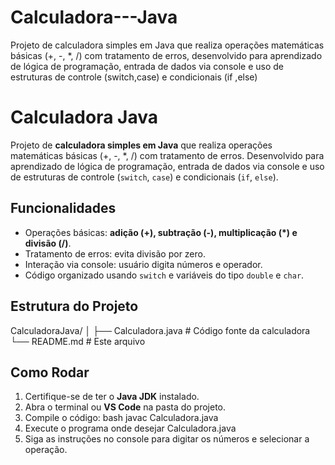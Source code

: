 # Calculadora---Java
Projeto de calculadora simples em Java que realiza operações matemáticas básicas (+, -, *, /) com  tratamento de erros, desenvolvido para aprendizado de lógica de programação, entrada de dados via console e uso de estruturas de controle (switch,case) e condicionais (if ,else)

# Calculadora Java

Projeto de **calculadora simples em Java** que realiza operações matemáticas básicas (+, -, *, /) com tratamento de erros. Desenvolvido para aprendizado de lógica de programação, entrada de dados via console e uso de estruturas de controle (`switch`, `case`) e condicionais (`if`, `else`).

## Funcionalidades

- Operações básicas: **adição (+), subtração (-), multiplicação (*) e divisão (/)**.
- Tratamento de erros: evita divisão por zero.
- Interação via console: usuário digita números e operador.
- Código organizado usando `switch` e variáveis do tipo `double` e `char`.

## Estrutura do Projeto

CalculadoraJava/
│
├── Calculadora.java # Código fonte da calculadora
└── README.md # Este arquivo

## Como Rodar

1. Certifique-se de ter o **Java JDK** instalado.
2. Abra o terminal ou **VS Code** na pasta do projeto.
3. Compile o código:
bash javac Calculadora.java
4. Execute o programa onde desejar
   Calculadora.java
5. Siga as instruções no console para digitar os números e selecionar a operação.

